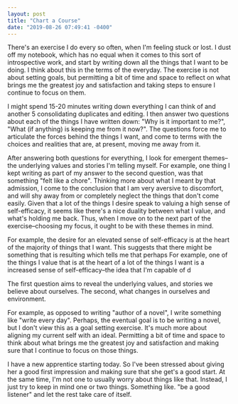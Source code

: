 ```yaml
---
layout: post
title: "Chart a Course"
date: "2019-08-26 07:49:41 -0400"
---
```


There's an exercise I do every so often, when I'm feeling stuck or lost.
I dust off my notebook, which has no equal when it comes to this sort of
introspective work, and start by writing down all the things that I want
to be doing. I think about this in the terms of the everyday. The exercise
is not about setting goals, but permitting a bit of time and space to
reflect on what brings me the greatest joy and satisfaction and taking
steps to ensure I continue to focus on them.

I might spend 15-20 minutes writing down everything I can think of and
another 5 consolidating duplicates and editing. I then answer two
questions about each of the things I have written down: "Why is it
important to me?", "What (if anything) is keeping me from it now?". The
questions force me to articulate the forces behind the things I want, and
come to terms with the choices and realities that are, at present, moving
me away from it.

After answering both questions for everything, I look for emergent themes–
the underlying values and stories I'm telling myself. For example, one
thing I kept writing as part of my answer to the second question, was that
something "felt like a chore". Thinking more about what I meant by that
admission, I come to the conclusion that I am very aversive to discomfort,
and will shy away from or completely neglect the things that don't come
easily. Given that a lot of the things I desire speak to valuing a high
sense of self-efficacy, it seems like there's a nice duality between what
I value, and what's holding me back. Thus, when I move on to the next part
of the exercise–choosing my focus, it ought to be with these themes in
mind.


For example, the desire for an elevated sense of self-efficacy is at the
heart of the majority of things that I want. This suggests that there
might be something that is resulting which tells me that perhaps For
example, one of the things I value that is at the heart of a lot of the
things I want is a increased sense of self-efficacy–the idea that I'm
capable of d





The first question aims to reveal the underlying values, and stories we
believe about ourselves. The second, what changes in ourselves and
environment.


For example, as opposed to writing "author of a novel", I write something
like "write every day". Perhaps, the eventual goal is to be writing
a novel, but I don't view this as a goal setting exercise. It's much more
about aligning my current self with an ideal. Permitting a bit of time and
space to think about what brings me the greatest joy and satisfaction and
making sure that I continue to focus on those things.




I have a new apprentice starting today. So I've been stressed about giving
her a good first impression and making sure that she get's a good start.
At the same time, I'm not one to usually worry about things like that.
Instead, I just try to keep in mind one or two things. Something like.
"be a good listener" and let the rest take care of itself.



